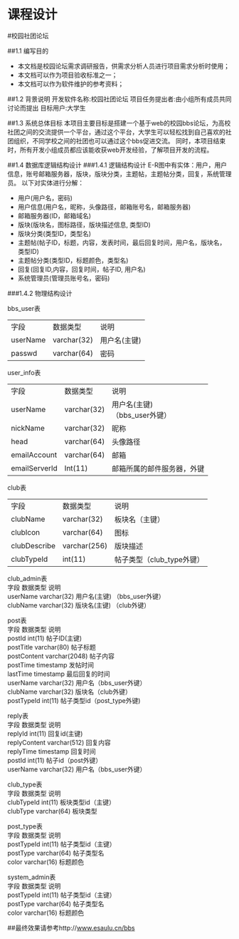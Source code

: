 课程设计
==========

#校园社团论坛

##1.1 编写目的
* 本文档是校园论坛需求调研报告，供需求分析人员进行项目需求分析时使用；
* 本文档可以作为项目验收标准之一；
* 本文档可以作为软件维护的参考资料；

##1.2 背景说明
开发软件名称:校园社团论坛
项目任务提出者:由小组所有成员共同讨论而提出
目标用户:大学生

##1.3 系统总体目标
本项目主要目标是搭建一个基于web的校园bbs论坛，为高校社团之间的交流提供一个平台，通过这个平台，大学生可以轻松找到自己喜欢的社团组织，不同学校之间的社团也可以通过这个bbs促进交流。
    同时，本项目结束时，所有开发小组成员都应该能收获web开发经验，了解项目开发的流程。

##1.4 数据库逻辑结构设计
###1.4.1 逻辑结构设计
E-R图中有实体：用户，用户信息，账号邮箱服务器，版块，版块分类，主题帖，主题帖分类，回复，系统管理员。
以下对实体进行分解：

* 用户(用户名，密码)
* 用户信息(用户名，昵称，头像路径，邮箱账号名，邮箱服务器)
* 邮箱服务器(ID，邮箱域名)
* 版块(版块名，图标路径，版块描述信息, 类型ID)
* 版块分类(类型ID，类型名)
* 主题帖(帖子ID，标题，内容，发表时间，最后回复时间，用户名，版块名，类型ID)
* 主题帖分类(类型ID，标题颜色，类型名)
* 回复(回复ID,内容，回复时间，帖子ID, 用户名)
* 系统管理员(管理员账号名，密码)

###1.4.2 物理结构设计

bbs_user表<br>
<table>
    <tr>
    <td><span>字段</span></td>
    <td><span>数据类型</span></td>
    <td><span>说明</span></td>
    </tr>
    <tr>
    <td><span>userName</span></td>
    <td><span>varchar(32)</span></td>
    <td><span>用户名(主键)</span></td>
    </tr>
    <tr>
    <td><span>passwd</span></td>
    <td><span>varchar(64)</span></td>
    <td><span>密码</span></td>
    </tr>
</table>

user_info表<br>
<table>
    <tr>
    <td><span>字段</span></td>
    <td><span>数据类型</span></td>
    <td><span>说明</span></td>
    </tr>
    <tr>
    <td><span>userName</span></td>
    <td><span>varchar(32)</span></td>
    <td><span>用户名(主键)<br>（bbs_user外键）</span></td>
    </tr>
    <tr>
    <td><span>nickName</span></td>
    <td><span>varchar(32)</span></td>
    <td><span>昵称</span></td>
    </tr>
    <tr>
    <td><span>head</span></td>
    <td><span>varchar(64)</span></td>
    <td><span>头像路径</span></td>
    </tr>
    <tr>
    <td><span>emailAccount</span></td>
    <td><span>varchar(64)</span></td>
    <td><span>邮箱</span></td>
    </tr>
    <tr>
    <td><span>emailServerId</span></td>
    <td><span>Int(11)</span></td>
    <td><span>邮箱所属的邮件服务器，外键</span></td>
    </tr>
</table>

club表<br>
<table>
    <tr>
    <td><span>字段</span></td>
    <td><span>数据类型</span></td>
    <td><span>说明</span></td>
    </tr>
    <tr>
    <td><span>clubName</span></td>
    <td><span>varchar(32)</span></td>
    <td><span>板块名（主键）</span></td>
    </tr>
    <tr>
    <td><span>clubIcon</span></td>
    <td><span>varchar(64)</span></td>
    <td><span>图标</span></td>
    </tr>
    <tr>
    <td><span>clubDescribe</span></td>
    <td><span>varchar(256)</span></td>
    <td><span>版块描述</span></td>
    </tr>
    <tr>
    <td><span>clubTypeId</span></td>
    <td><span>int(11)</span></td>
    <td><span>帖子类型（club_type外键）</span></td>
    </tr>
</table>

club_admin表<br>
字段	数据类型	说明<br>
userName	varchar(32)	用户名(主键) （bbs_user外键）<br>
clubName	varchar(32)	版块名(主键) （club外键）<br>

post表<br>
字段	数据类型	说明<br>
postId	int(11)	帖子ID(主键)<br>
postTitle	varchar(80)	帖子标题<br>
postContent	varchar(2048)	帖子内容<br>
postTime	timestamp	发帖时间<br>
lastTime	timestamp	最后回复的时间<br>
userName	varchar(32)	用户名（bbs_user外键）<br>
clubName	varchar(32)	版块名（club外键）<br>
postTypeId	int(11)	帖子类型id（post_type外键)<br>

reply表<br>
字段	数据类型	说明<br>
replyId	int(11)	回复id(主键)<br>
replyContent	varchar(512)	回复内容<br>
replyTime	timestamp	回复时间<br>
postId	int(11)	帖子id（post外键）<br>
userName	varchar(32)	用户名（bbs_user外键）<br>

club_type表<br>
字段	数据类型	说明<br>
clubTypeId	int(11)	板块类型id（主键）<br>
clubType	varchar(64)	板块类型<br>

post_type表<br>
字段	数据类型	说明<br>
postTypeId	int(11)	帖子类型id（主键）<br>
postType	varchar(64)	帖子类型名<br>
color	varchar(16)	标题颜色<br>

system_admin表<br>
字段	数据类型	说明<br>
postTypeId	int(11)	帖子类型id（主键）<br>
postType	varchar(64)	帖子类型名<br>
color	varchar(16)	标题颜色<br>


##最终效果请参考http://www.esaulu.cn/bbs
